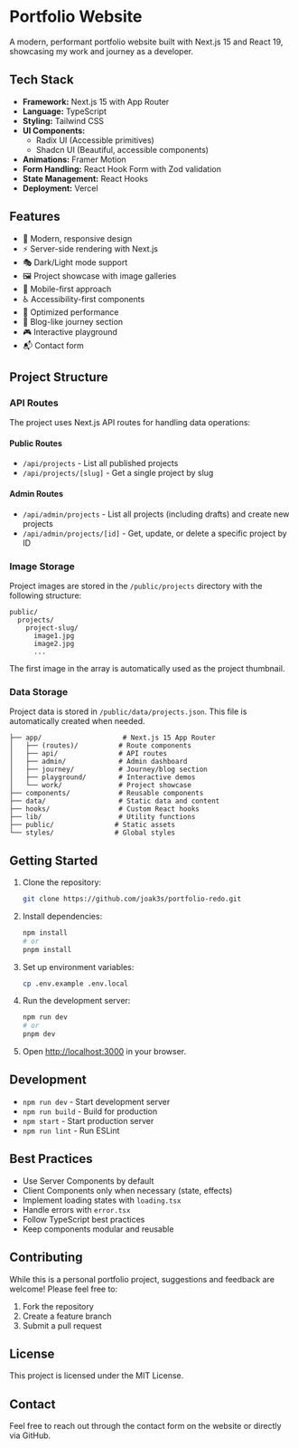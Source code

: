 # Portfolio Website

A modern, performant portfolio website built with Next.js 15 and React 19, showcasing my work and journey as a developer.

## Tech Stack

- **Framework:** Next.js 15 with App Router
- **Language:** TypeScript
- **Styling:** Tailwind CSS
- **UI Components:** 
  - Radix UI (Accessible primitives)
  - Shadcn UI (Beautiful, accessible components)
- **Animations:** Framer Motion
- **Form Handling:** React Hook Form with Zod validation
- **State Management:** React Hooks
- **Deployment:** Vercel

## Features

- 🎨 Modern, responsive design
- ⚡ Server-side rendering with Next.js
- 🎭 Dark/Light mode support
- 🖼️ Project showcase with image galleries
- 📱 Mobile-first approach
- ♿ Accessibility-first components
- 🚀 Optimized performance
- 📝 Blog-like journey section
- 🎮 Interactive playground
- 📬 Contact form

## Project Structure

### API Routes

The project uses Next.js API routes for handling data operations:

#### Public Routes
- `/api/projects` - List all published projects
- `/api/projects/[slug]` - Get a single project by slug

#### Admin Routes
- `/api/admin/projects` - List all projects (including drafts) and create new projects
- `/api/admin/projects/[id]` - Get, update, or delete a specific project by ID

### Image Storage

Project images are stored in the `/public/projects` directory with the following structure:
```
public/
  projects/
    project-slug/
      image1.jpg
      image2.jpg
      ...
```

The first image in the array is automatically used as the project thumbnail.

### Data Storage

Project data is stored in `/public/data/projects.json`. This file is automatically created when needed.

```
├── app/                    # Next.js 15 App Router
│   ├── (routes)/          # Route components
│   ├── api/               # API routes
│   ├── admin/             # Admin dashboard
│   ├── journey/           # Journey/blog section
│   ├── playground/        # Interactive demos
│   └── work/              # Project showcase
├── components/            # Reusable components
├── data/                  # Static data and content
├── hooks/                 # Custom React hooks
├── lib/                   # Utility functions
├── public/               # Static assets
└── styles/               # Global styles
```

## Getting Started

1. Clone the repository:
   ```bash
   git clone https://github.com/joak3s/portfolio-redo.git
   ```

2. Install dependencies:
   ```bash
   npm install
   # or
   pnpm install
   ```

3. Set up environment variables:
   ```bash
   cp .env.example .env.local
   ```

4. Run the development server:
   ```bash
   npm run dev
   # or
   pnpm dev
   ```

5. Open [http://localhost:3000](http://localhost:3000) in your browser.

## Development

- `npm run dev` - Start development server
- `npm run build` - Build for production
- `npm start` - Start production server
- `npm run lint` - Run ESLint

## Best Practices

- Use Server Components by default
- Client Components only when necessary (state, effects)
- Implement loading states with `loading.tsx`
- Handle errors with `error.tsx`
- Follow TypeScript best practices
- Keep components modular and reusable

## Contributing

While this is a personal portfolio project, suggestions and feedback are welcome! Please feel free to:

1. Fork the repository
2. Create a feature branch
3. Submit a pull request

## License

This project is licensed under the MIT License.

## Contact

Feel free to reach out through the contact form on the website or directly via GitHub.